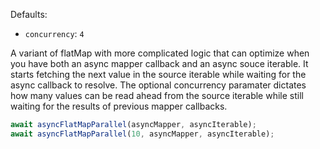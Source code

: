 Defaults:

- `concurrency`: `4`

A variant of flatMap with more complicated logic that can optimize when you have both an async mapper callback and an async souce iterable. It starts fetching the next value in the source iterable while waiting for the async callback to resolve. The optional concurrency paramater dictates how many values can be read ahead from the source iterable while still waiting for the results of previous mapper callbacks.

```js
await asyncFlatMapParallel(asyncMapper, asyncIterable);
await asyncFlatMapParallel(10, asyncMapper, asyncIterable);
```
